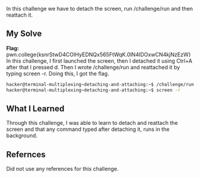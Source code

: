 In this challenge we have to detach the screen, run /challenge/run and then reattach it.
## My Solve

**Flag:** pwn.college{ksnrStwD4COIHyEDNQx565FtWqK.0lN4IDOxwCN4kjNzEzW}
In this challenge, I first launched the screen, then I detached it using Ctrl+A after that I pressed d. Then I wrote /challenge/run and reattached it by typing screen -r. Doing this, I got the flag.
```bash
hacker@terminal-multiplexing~detaching-and-attaching:~$ /challenge/run
hacker@terminal-multiplexing~detaching-and-attaching:~$ screen -r
```

## What I Learned
Through this challenge, I was able to learn to detach and reattach the screen and that any command typed after detaching it, runs in the background.
## Refernces
Did not use any references for this challenge.
